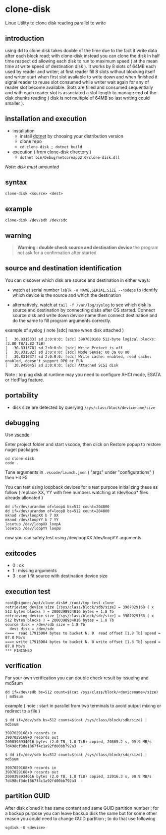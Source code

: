 # clone-disk
Linux Utility to clone disk reading parallel to write

## introduction

using dd to clone disk takes double of the time due to the fact it write data after each block read; with clone-disk instead  you can clone the disk in half time respect dd allowing each disk to run to maximum speed ( at the mean time at write speed of destination disk ).
It works by 8 slots of 64MB each used by reader and writer; at first reader fill 8 slots without blocking itself and writer start when first slot available to write down and when finished it signal reader to reuse slot consumed while writer wait again for any of reader slot become available.
Slots are filled and consumed sequentially and with each reader slot is associated a slot length to manage end of the disk chunks reading ( disk is not multiple of 64MB so last writing could smaller ).

## installation and execution

- installation
  - install [dotnet](https://www.microsoft.com/net/learn/get-started-with-dotnet-tutorial) by choosing your distribution version
  - clone repo
  - `cd clone-disk ; dotnet build`
- execution ( from clone-disk directory )
  - `dotnet bin/Debug/netcoreapp2.0/clone-disk.dll`
  
*Note: disk must umounted*

## syntax

```
clone-disk <source> <dest>
```

## example

```
clone-disk /dev/sdb /dev/sdc
```

## warning

> **Warning : double check source and destination device** the program not ask for a confirmation after started

## source and destination identification

You can discover which disk are source and destination in either ways:

- watch at serial number `lsblk -o NAME,SERIAL,SIZE --nodeps` to identify which device is the source and which the destination

- alternatively, watch at `tail -f /var/log/syslog` to see which disk is source and destination by connecting disks after OS started. Connect source disk and write down device name then connect destination and do the same to fill program arguments correctly.

example of syslog ( note [sdc] name when disk attached )

```
[   30.831533] sd 2:0:0:0: [sdc] 3907029168 512-byte logical blocks: (2.00 TB/1.82 TiB)
[   30.831578] sd 2:0:0:0: [sdc] Write Protect is off
[   30.831582] sd 2:0:0:0: [sdc] Mode Sense: 00 3a 00 00
[   30.831637] sd 2:0:0:0: [sdc] Write cache: enabled, read cache: enabled, doesn't support DPO or FUA
[   30.845045] sd 2:0:0:0: [sdc] Attached SCSI disk
```

Note : to plug disk at runtime may you need to configure AHCI mode, ESATA or HotPlug feature.

## portability

- disk size are detected by querying `/sys/class/block/devicename/size`

## debugging

Use [vscode](https://code.visualstudio.com/)

Enter project folder and start vscode, then click on Restore popup to restore nuget packages
```
cd clone-disk
code .
```

Tune arguments in `.vscode/launch.json` ( "args" under "configurations" ) then Hit F5

You can test using loopback devices for a test purpose initializing these as follow ( replace XX, YY with free numbers watching at /dev/loop* files already allocated )

```
dd if=/dev/urandom of=loopA bs=512 count=204800
dd if=/dev/urandom of=loopB bs=512 count=204800
mknod /dev/loopXX b 7 XX
mknod /dev/loopYY b 7 YY
losetup /dev/loopXX loopA
losetup /dev/loopYY loopB
```

now you can safely test using /dev/loopXX /dev/loopYY arguments

## exitcodes

- 0 : ok
- 1 : missing arguments
- 3 : can't fit source with destination device size

## execution test
```
root@bigone:/opt/clone-disk# /root/tmp-test-clone 
retrieving device size [/sys/class/block/sdb/size] = 3907029168 ( x 512 bytes blocks ) = 2000398934016 bytes = 1.8 Tb
retrieving device size [/sys/class/block/sdc/size] = 3907029168 ( x 512 bytes blocks ) = 2000398934016 bytes = 1.8 Tb
source disk = /dev/sdb size = 1.8 Tb
  dest disk = /dev/sdc
<===  read 17915904 bytes to bucket N. 0  read offset [1.8 Tb] speed =   87.8 Mb/s
===> write 17915904 bytes to bucket N. 0 write offset [1.8 Tb] speed =   87.8 Mb/s
*** FINISHED
```

## verification

For your own verification you can double check result by issueing and md5sum

```
dd if=/dev/sdb bs=512 count=$(cat /sys/class/block/<devicename>/size) | md5sum
```

example ( note : start in parallel from two terminals to avoid output mixing or redirect to a file )

```
$ dd if=/dev/sdb bs=512 count=$(cat /sys/class/block/sdb/size) | md5sum

3907029168+0 records in
3907029168+0 records out
2000398934016 bytes (2.0 TB, 1.8 TiB) copied, 20865.2 s, 95.9 MB/s
7d498cf3de1867f4c1a92fd00bb792a3  -

$ dd if=/dev/sdb bs=512 count=$(cat /sys/class/block/sdc/size) | md5sum

3907029168+0 records in
3907029168+0 records out
2000398934016 bytes (2.0 TB, 1.8 TiB) copied, 22016.3 s, 90.9 MB/s
7d498cf3de1867f4c1a92fd00bb792a3  -
```

## partition GUID

After disk cloned it has same content and same GUID partition number ; for a backup purpose you can leave backup disk the same but for some other reason you could need to change GUID partition ; to do that use following

```
sgdisk -G <device>
```
